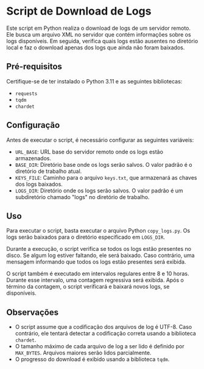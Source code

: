 # Script de Download de Logs

Este script em Python realiza o download de logs de um servidor remoto. Ele busca um arquivo XML no servidor que contém informações sobre os logs disponíveis. Em seguida, verifica quais logs estão ausentes no diretório local e faz o download apenas dos logs que ainda não foram baixados.

## Pré-requisitos

Certifique-se de ter instalado o Python 3.11 e as seguintes bibliotecas:

- `requests`
- `tqdm`
- `chardet`

## Configuração

Antes de executar o script, é necessário configurar as seguintes variáveis:

- `URL_BASE`: URL base do servidor remoto onde os logs estão armazenados.
- `BASE_DIR`: Diretório base onde os logs serão salvos. O valor padrão é o diretório de trabalho atual.
- `KEYS_FILE`: Caminho para o arquivo `keys.txt`, que armazenará as chaves dos logs baixados.
- `LOGS_DIR`: Diretório onde os logs serão salvos. O valor padrão é um subdiretório chamado "logs" no diretório de trabalho.

## Uso

Para executar o script, basta executar o arquivo Python `copy_logs.py`. Os logs serão baixados para o diretório especificado em `LOGS_DIR`.

Durante a execução, o script verifica se todos os logs estão presentes no disco. Se algum log estiver faltando, ele será baixado. Caso contrário, uma mensagem informando que todos os logs estão presentes será exibida.

O script também é executado em intervalos regulares entre 8 e 10 horas. Durante esse intervalo, uma contagem regressiva será exibida. Após o término da contagem, o script verificará e baixará novos logs, se disponíveis.

## Observações

- O script assume que a codificação dos arquivos de log é UTF-8. Caso contrário, ele tentará detectar a codificação correta usando a biblioteca `chardet`.
- O tamanho máximo de cada arquivo de log a ser lido é definido por `MAX_BYTES`. Arquivos maiores serão lidos parcialmente.
- O progresso do download é exibido usando a biblioteca `tqdm`.


